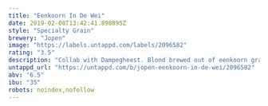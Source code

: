 ```yaml
---
title: "Eenkoorn In De Wei"
date: 2019-02-08T13:42:41.898895Z
style: "Specialty Grain"
brewery: "Jopen"
image: "https://labels.untappd.com/labels/2096582"
rating: "3.5"
description: "Collab with Dampegheest. Blond brewed out of eenkoorn grain with whey in the mash. Hopped with cascade and athanum."
untappd_url: "https://untappd.com/b/jopen-eenkoorn-in-de-wei/2096582"
abv: "6.5"
ibu: "35"
robots: noindex,nofollow
---
```

